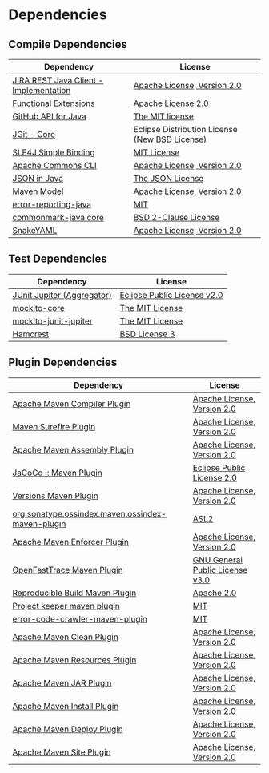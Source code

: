 <!-- @formatter:off -->
# Dependencies

## Compile Dependencies

| Dependency                                  | License                                        |
| ------------------------------------------- | ---------------------------------------------- |
| [JIRA REST Java Client - Implementation][0] | [Apache License, Version 2.0][1]               |
| [Functional Extensions][2]                  | [Apache License 2.0][1]                        |
| [GitHub API for Java][4]                    | [The MIT license][5]                           |
| [JGit - Core][6]                            | Eclipse Distribution License (New BSD License) |
| [SLF4J Simple Binding][7]                   | [MIT License][8]                               |
| [Apache Commons CLI][9]                     | [Apache License, Version 2.0][10]              |
| [JSON in Java][11]                          | [The JSON License][12]                         |
| [Maven Model][13]                           | [Apache License, Version 2.0][10]              |
| [error-reporting-java][15]                  | [MIT][16]                                      |
| [commonmark-java core][17]                  | [BSD 2-Clause License][18]                     |
| [SnakeYAML][19]                             | [Apache License, Version 2.0][20]              |

## Test Dependencies

| Dependency                       | License                           |
| -------------------------------- | --------------------------------- |
| [JUnit Jupiter (Aggregator)][21] | [Eclipse Public License v2.0][22] |
| [mockito-core][23]               | [The MIT License][24]             |
| [mockito-junit-jupiter][23]      | [The MIT License][24]             |
| [Hamcrest][27]                   | [BSD License 3][28]               |

## Plugin Dependencies

| Dependency                                              | License                               |
| ------------------------------------------------------- | ------------------------------------- |
| [Apache Maven Compiler Plugin][29]                      | [Apache License, Version 2.0][10]     |
| [Maven Surefire Plugin][31]                             | [Apache License, Version 2.0][10]     |
| [Apache Maven Assembly Plugin][33]                      | [Apache License, Version 2.0][10]     |
| [JaCoCo :: Maven Plugin][35]                            | [Eclipse Public License 2.0][36]      |
| [Versions Maven Plugin][37]                             | [Apache License, Version 2.0][10]     |
| [org.sonatype.ossindex.maven:ossindex-maven-plugin][39] | [ASL2][20]                            |
| [Apache Maven Enforcer Plugin][41]                      | [Apache License, Version 2.0][10]     |
| [OpenFastTrace Maven Plugin][43]                        | [GNU General Public License v3.0][44] |
| [Reproducible Build Maven Plugin][45]                   | [Apache 2.0][20]                      |
| [Project keeper maven plugin][47]                       | [MIT][16]                             |
| [error-code-crawler-maven-plugin][49]                   | [MIT][16]                             |
| [Apache Maven Clean Plugin][51]                         | [Apache License, Version 2.0][10]     |
| [Apache Maven Resources Plugin][53]                     | [Apache License, Version 2.0][10]     |
| [Apache Maven JAR Plugin][55]                           | [Apache License, Version 2.0][10]     |
| [Apache Maven Install Plugin][57]                       | [Apache License, Version 2.0][20]     |
| [Apache Maven Deploy Plugin][59]                        | [Apache License, Version 2.0][20]     |
| [Apache Maven Site Plugin][61]                          | [Apache License, Version 2.0][10]     |

[35]: https://www.eclemma.org/jacoco/index.html
[47]: https://github.com/exasol/project-keeper-maven-plugin
[19]: http://www.snakeyaml.org
[1]: http://www.apache.org/licenses/LICENSE-2.0
[15]: https://github.com/exasol/error-reporting-java
[5]: https://www.opensource.org/licenses/mit-license.php
[17]: https://github.com/commonmark/commonmark-java
[20]: http://www.apache.org/licenses/LICENSE-2.0.txt
[31]: https://maven.apache.org/surefire/maven-surefire-plugin/
[16]: https://opensource.org/licenses/MIT
[23]: https://github.com/mockito/mockito
[37]: http://www.mojohaus.org/versions-maven-plugin/
[28]: http://opensource.org/licenses/BSD-3-Clause
[29]: https://maven.apache.org/plugins/maven-compiler-plugin/
[18]: http://opensource.org/licenses/BSD-2-Clause
[53]: https://maven.apache.org/plugins/maven-resources-plugin/
[43]: https://github.com/itsallcode/openfasttrace-maven-plugin
[51]: https://maven.apache.org/plugins/maven-clean-plugin/
[36]: https://www.eclipse.org/legal/epl-2.0/
[13]: https://maven.apache.org/ref/3.8.1/maven-model/
[24]: https://github.com/mockito/mockito/blob/main/LICENSE
[45]: http://zlika.github.io/reproducible-build-maven-plugin
[61]: https://maven.apache.org/plugins/maven-site-plugin/
[44]: https://www.gnu.org/licenses/gpl-3.0.html
[8]: http://www.opensource.org/licenses/mit-license.php
[10]: https://www.apache.org/licenses/LICENSE-2.0.txt
[41]: https://maven.apache.org/enforcer/maven-enforcer-plugin/
[22]: https://www.eclipse.org/legal/epl-v20.html
[57]: http://maven.apache.org/plugins/maven-install-plugin/
[9]: http://commons.apache.org/proper/commons-cli/
[21]: https://junit.org/junit5/
[39]: https://sonatype.github.io/ossindex-maven/maven-plugin/
[2]: https://bitbucket.org/atlassian/fugue/src/master/
[6]: https://www.eclipse.org/jgit/
[27]: http://hamcrest.org/JavaHamcrest/
[7]: http://www.slf4j.org
[59]: http://maven.apache.org/plugins/maven-deploy-plugin/
[4]: https://github-api.kohsuke.org/
[0]: https://bitbucket.org/atlassian/jira-rest-java-client/src/master/
[11]: https://github.com/douglascrockford/JSON-java
[49]: https://github.com/exasol/error-code-crawler-maven-plugin
[55]: https://maven.apache.org/plugins/maven-jar-plugin/
[12]: http://json.org/license.html
[33]: https://maven.apache.org/plugins/maven-assembly-plugin/
